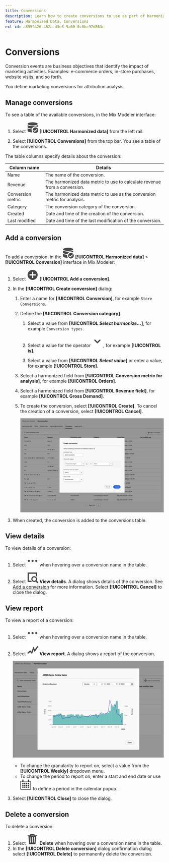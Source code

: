 ```yaml
---
title: Conversions
description: Learn how to create conversions to use as part of harmonizing your data in Mix Modeler.
feature: Harmonized Data, Conversions
exl-id: a8559426-452a-43e8-9a60-0c0bc97d863c
---
```

# Conversions

Conversion events are business objectives that identify the impact of marketing activities. Examples: e-commerce orders, in-store purchases, website visits, and so forth.

You define marketing conversions for attribution analysis.

## Manage conversions

To see a table of the available conversions, in the Mix Modeler interface:

1. Select ![DataSearch](/help/assets/icons/DataCheck.svg) **[!UICONTROL Harmonized data]** from the left rail.
   
1. Select **[!UICONTROL Conversions]** from the top bar. You see a table of the conversions.

The table columns specify details about the conversion:

| Column name | Details |
| --- | ---|
| Name | The name of the conversion.  |
| Revenue | The harmonized data metric to use to calculate revenue from a conversion.  |
| Conversion metric | The harmonized data metric to use as the conversion metric for analysis. |
| Category | The conversion category of the conversion. |
| Created | Date and time of the creation of the conversion. |
| Last modified | Date and time of the last modification of the conversion. |


## Add a conversion

To add a conversion, in the ![DataSearch](/help/assets/icons/DataCheck.svg) **[!UICONTROL Harmonized data]** > **[!UICONTROL Conversion]** interface in Mix Modeler:

1. Select ![Add](/help/assets/icons/AddCircle.svg) **[!UICONTROL Add a conversion]**.

1. In the **[!UICONTROL Create conversion]** dialog:

    1. Enter a name for **[!UICONTROL Conversion]**, for example `Store Conversions`.
   
    1. Define the **[!UICONTROL Conversion category]**.

       1. Select a value from **[!UICONTROL *Select harmonize...*]**, for example `Conversion types`.
   
       1. Select a value for the operator ![Chevron](/help/assets/icons/ChevronDown.svg), for example **[!UICONTROL is]**.

       1. Select a value from **[!UICONTROL *Select value*]** or enter a value, for example **[!UICONTROL Store]**.

    1. Select a harmonized field from **[!UICONTROL Conversion metric for analysis]**, for example **[!UICONTROL Orders]**.

    1. Select a harmonized field from **[!UICONTROL Revenue field]**, for example **[!UICONTROL Gross Demand]**.

    1. To create the conversion, select **[!UICONTROL Create]**. To cancel the creation of a conversion, select **[!UICONTROL Cancel]**.

        ![Alt text](/help/assets/create-conversion.png)

1. When created, the conversion is added to the conversions table.


## View details

To view details of a conversion:

1. Select ![More](/help/assets/icons/More.svg) when hovering over a conversion name in the table.

1. Select ![View](/help/assets/icons/ViewDetail.svg) **View details**. A dialog shows details of the conversion. See [Add a conversion](#add-a-conversion) for more information. Select **[!UICONTROL Cancel]** to close the dialog.

## View report

To view a report of a conversion:

1. Select ![More](/help/assets/icons/More.svg) when hovering over a conversion name in the table.

1. Select ![GraphTrend](/help/assets/icons/GraphTrend.svg) **View report**. A dialog shows a report of the conversion.

   ![Conversion view report](../assets/conversion-view-report.png)

   * To change the granularity to report on, select a value from the **[!UICONTROL Weekly]** dropdown menu.
   * To change the period to report on, enter a start and end date or use ![Calendar](/help/assets/icons/Calendar.svg) to define a period in the calendar popup.

1. Select **[!UICONTROL Close]** to close the dialog.

## Delete a conversion

To delete a conversion:

1. Select ![Delete](/help/assets/icons/Delete.svg) **Delete** when hovering over a conversion name in the table. 
1. In the **[!UICONTROL Delete conversion]** dialog confirmation dialog select **[!UICONTROL Delete]** to permanently delete the conversion.
